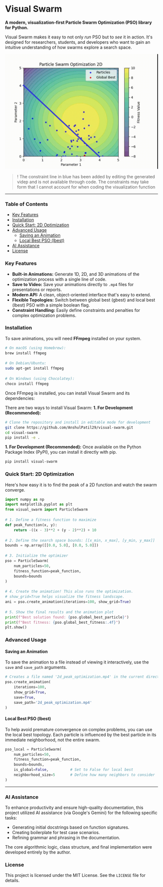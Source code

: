 # Visual Swarm

**A modern, visualization-first Particle Swarm Optimization (PSO) library for Python.**

Visual Swarm makes it easy to not only *run* PSO but to *see* it in action. It's designed for researchers, students, and developers who want to gain an intuitive understanding of how swarms explore a search space.

![2D Animation GIF](https://github.com/AnshulPatil29/visual-swarm/blob/main/assets/2d_animation.gif)
> ! The constraint line in blue has been added by editing the generated videp and is not available through code.
> The constraints may take form that I cannot account for when coding the visualization function  

---
### Table of Contents

- [Key Features](#key-features)
- [Installation](#installation)
- [Quick Start: 2D Optimization](#quick-start-2d-optimization)
- [Advanced Usage](#advanced-usage)
  - [Saving an Animation](#saving-an-animation)
  - [Local Best PSO (lbest)](#local-best-pso-lbest)
- [AI Assistance](#ai-assistance)
- [License](#license)


### Key Features

*   **Built-in Animations:** Generate 1D, 2D, and 3D animations of the optimization process with a single line of code.
*   **Save to Video:** Save your animations directly to `.mp4` files for presentations or reports.
*   **Modern API:** A clean, object-oriented interface that's easy to extend.
*   **Flexible Topologies:** Switch between global best (gbest) and local best (lbest) PSO with a simple boolean flag.
*   **Constraint Handling:** Easily define constraints and penalties for complex optimization problems.

### Installation

To save animations, you will need **FFmpeg** installed on your system.

```bash
# On macOS (using Homebrew):
brew install ffmpeg

# On Debian/Ubuntu:
sudo apt-get install ffmpeg

# On Windows (using Chocolatey):
choco install ffmpeg
```

Once FFmpeg is installed, you can install Visual Swarm and its dependencies:

There are two ways to install Visual Swarm:
**1. For Development (Recommended):**
```bash
# Clone the repository and install in editable mode for development
git clone https://github.com/AnshulPatil29/visual-swarm.git
cd visual-swarm
pip install -e .
```

**1. For Development (Recommended):**
Once available on the Python Package Index (PyPI), you can install it directly with pip.
```bash
pip install visual-swarm
```

### Quick Start: 2D Optimization

Here's how easy it is to find the peak of a 2D function and watch the swarm converge.

```python
import numpy as np
import matplotlib.pyplot as plt
from visual_swarm import ParticleSwarm

# 1. Define a fitness function to maximize
def peak_function(x, y):
    return -((x - 3)**2 + (y - 2)**2) + 10

# 2. Define the search space bounds: [[x_min, x_max], [y_min, y_max]]
bounds = np.array([[0.0, 5.0], [0.0, 5.0]])

# 3. Initialize the optimizer
pso = ParticleSwarm(
    num_particles=50,
    fitness_function=peak_function,
    bounds=bounds
)

# 4. Create the animation! This also runs the optimization.
# show_grid=True helps visualize the fitness landscape.
ani = pso.create_animation(iterations=100, show_grid=True)

# 5. Show the final results and the animation plot
print(f"Best solution found: {pso.global_best_particle}")
print(f"Best fitness: {pso.global_best_fitness:.4f}")
plt.show()
```

### Advanced Usage

#### Saving an Animation

To save the animation to a file instead of viewing it interactively, use the `save` and `save_path` arguments.

```python
# Creates a file named '2d_peak_optimization.mp4' in the current directory
pso.create_animation(
    iterations=100,
    show_grid=True,
    save=True,
    save_path='2d_peak_optimization.mp4'
)
```

#### Local Best PSO (lbest)

To help avoid premature convergence on complex problems, you can use the local best topology. Each particle is influenced by the best particle in its immediate neighborhood, not the entire swarm.

```python
pso_local = ParticleSwarm(
    num_particles=50,
    fitness_function=peak_function,
    bounds=bounds,
    is_global=False,          # Set to False for local best
    neighborhood_size=5       # Define how many neighbors to consider
)
```
---

### AI Assistance

To enhance productivity and ensure high-quality documentation, this project utilized AI assistance (via Google's Gemini) for the following specific tasks:

*   Generating initial docstrings based on function signatures.
*   Creating boilerplate for test case scenarios.
*   Refining grammar and phrasing in the documentation.

The core algorithmic logic, class structure, and final implementation were developed entirely by the author.


### License

This project is licensed under the MIT License. See the `LICENSE` file for details.